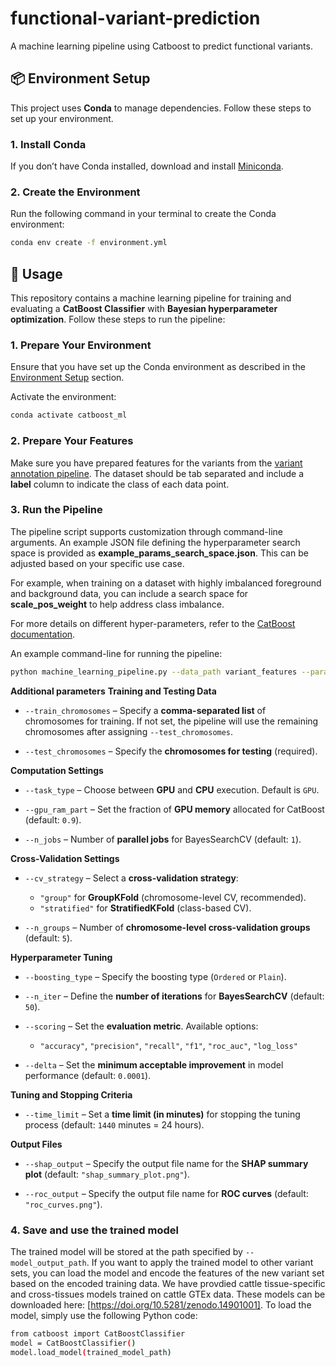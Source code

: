 # functional-variant-prediction
A machine learning pipeline using Catboost to predict functional variants.

## 📦 Environment Setup

This project uses **Conda** to manage dependencies. Follow these steps to set up your environment.

###  1. Install Conda
If you don’t have Conda installed, download and install [Miniconda](https://docs.conda.io/en/latest/miniconda.html).

###  2. Create the Environment
Run the following command in your terminal to create the Conda environment:

```sh
conda env create -f environment.yml
```
## 🚀 Usage

This repository contains a machine learning pipeline for training and evaluating a **CatBoost Classifier** with **Bayesian hyperparameter optimization**. Follow these steps to run the pipeline:

###  1. Prepare Your Environment
Ensure that you have set up the Conda environment as described in the [Environment Setup](#-environment-setup) section.

Activate the environment:
```sh
conda activate catboost_ml
```
### 2. Prepare Your Features
Make sure you have prepared features for the variants from the [variant annotation pipeline](https://github.com/evotools/nf-VarAnno). The dataset should be tab separated and include a **label** column to indicate the class of each data point.

### 3. Run the Pipeline
The pipeline script supports customization through command-line arguments. An example JSON file defining the hyperparameter search space is provided as **example_params_search_space.json**. This can be adjusted based on your specific use case.  

For example, when training on a dataset with highly imbalanced foreground and background data, you can include a search space for **scale_pos_weight** to help address class imbalance.  

For more details on different hyper-parameters, refer to the [CatBoost documentation](https://catboost.ai/en/docs/references/training-parameters/).

An example command-line for running the pipeline:
```sh
python machine_learning_pipeline.py --data_path variant_features --param_space example_params_search_space --model_output_path trained_model.cbm --test_chromosomes chr1 
```
**Additional parameters**
**Training and Testing Data**
- `--train_chromosomes` – Specify a **comma-separated list** of chromosomes for training. If not set, the pipeline will use the remaining chromosomes after assigning `--test_chromosomes`.
  
- `--test_chromosomes` – Specify the **chromosomes for testing** (required).
  

**Computation Settings**
- `--task_type` – Choose between **GPU** and **CPU** execution. Default is `GPU`.
  
- `--gpu_ram_part` – Set the fraction of **GPU memory** allocated for CatBoost (default: `0.9`).
  
- `--n_jobs` – Number of **parallel jobs** for BayesSearchCV (default: `1`).
  

**Cross-Validation Settings**
- `--cv_strategy` – Select a **cross-validation strategy**:
  - `"group"` for **GroupKFold** (chromosome-level CV, recommended).
  - `"stratified"` for **StratifiedKFold** (class-based CV).
  
- `--n_groups` – Number of **chromosome-level cross-validation groups** (default: `5`).
 

**Hyperparameter Tuning**
- `--boosting_type` – Specify the boosting type (`Ordered` or `Plain`).
  
- `--n_iter` – Define the **number of iterations** for **BayesSearchCV** (default: `50`).
 
- `--scoring` – Set the **evaluation metric**. Available options:
  - `"accuracy"`, `"precision"`, `"recall"`, `"f1"`, `"roc_auc"`, `"log_loss"`
 
- `--delta` – Set the **minimum acceptable improvement** in model performance (default: `0.0001`).
  

**Tuning and Stopping Criteria**
- `--time_limit` – Set a **time limit (in minutes)** for stopping the tuning process (default: `1440` minutes = 24 hours).
  

**Output Files**
- `--shap_output` – Specify the output file name for the **SHAP summary plot** (default: `"shap_summary_plot.png"`).
  
- `--roc_output` – Specify the output file name for **ROC curves** (default: `"roc_curves.png"`).

### 4. Save and use the trained model
The trained model will be stored at the path specified by `--model_output_path`. If you want to apply the trained model to other variant sets, you can load the model and encode the features of the new variant set based on the encoded training data. We have provdied cattle tissue-specific and cross-tissues models trained on cattle GTEx data. These models can be downloaded here: [https://doi.org/10.5281/zenodo.14901001]. To load the model, simply use the following Python code:
```sh
from catboost import CatBoostClassifier
model = CatBoostClassifier()
model.load_model(trained_model_path)
```
  


